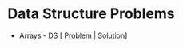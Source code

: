 # Data Structure Problems
* Arrays - DS [ [Problem](https://www.hackerrank.com/challenges/arrays-ds/problem) | [Solution](https://github.com/SiddharthaPramanik/Hacker-Rank/blob/master/Problem-Solving/Data-Structures/arrays-ds.py)]